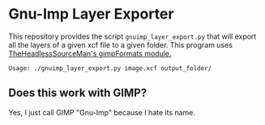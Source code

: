 # Gnu-Imp Layer Exporter

This repository provides the script `gnuimp_layer_export.py` that will export all the layers of a given xcf file to a given folder. This program uses [TheHeadlessSourceMan's
gimpFormats module.](https://github.com/TheHeadlessSourceMan/gimpFormats)

```
Usage: ./gnuimp_layer_export.py image.xcf output_folder/
```

## Does this work with GIMP?

Yes, I just call GIMP "Gnu-Imp" because I hate its name.